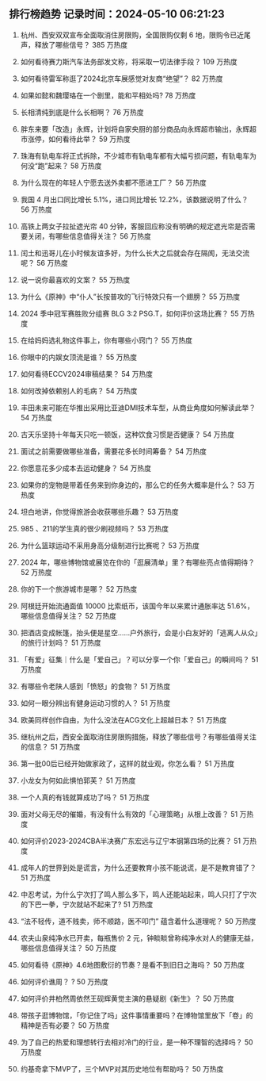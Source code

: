 
## 排行榜趋势 记录时间：2024-05-10 06:21:23
  
  1. 杭州、西安双双宣布全面取消住房限购，全国限购仅剩 6 地，限购令已近尾声，释放了哪些信号？ 385 万热度
    
  2. 如何看待赛力斯汽车法务部发文称，将采取一切法律手段？ 109 万热度
    
  3. 如何看待雷军称逛了2024北京车展感觉对友商“绝望”？ 82 万热度
    
  4. 如果如懿和魏璎珞在一个剧里，能和平相处吗? 78 万热度
    
  5. 长相清纯到底是什么长相啊？ 76 万热度
    
  6. 胖东来要「改造」永辉，计划将自家央厨的部分商品向永辉超市输出，永辉超市涨停，如何看待此举？ 59 万热度
    
  7. 珠海有轨电车将正式拆除，不少城市有轨电车都有大幅亏损问题，有轨电车为何没“跑”起来？ 58 万热度
    
  8. 为什么现在的年轻人宁愿去送外卖都不愿进工厂？ 56 万热度
    
  9. 我国 4 月出口同比增长 5.1%，进口同比增长 12.2%，该数据说明了什么？ 56 万热度
    
  10. 高铁上两女子拉扯遮光帘 40 分钟，客服回应称没有明确的规定遮光帘是否需要关闭，有哪些信息值得关注？ 56 万热度
    
  11. 闰土和迅哥儿在小时候友谊多好，为什么长大之后就会存在隔阂，无法交流呢？ 56 万热度
    
  12. 说一说你最喜欢的文案？ 55 万热度
    
  13. 为什么《原神》中“仆人”长按普攻的飞行特效只有一个翅膀？ 55 万热度
    
  14. 2024 季中冠军赛胜败分组赛 BLG 3:2 PSG.T，如何评价这场比赛？ 55 万热度
    
  15. 在给妈妈选礼物这件事上，你有哪些小窍门？ 55 万热度
    
  16. 你眼中的内娱女顶流是谁？ 55 万热度
    
  17. 如何看待ECCV2024审稿结果？ 54 万热度
    
  18. 如何改掉依赖别人的毛病？ 54 万热度
    
  19. 丰田未来可能在华推出采用比亚迪DMI技术车型，从商业角度如何解读此举？ 54 万热度
    
  20. 古天乐坚持十年每天只吃一顿饭，这种饮食习惯是否健康？ 54 万热度
    
  21. 面试之前需要做哪些准备，需要花多长时间筹备？ 54 万热度
    
  22. 你愿意花多少成本去运动健身？ 54 万热度
    
  23. 如果你的宠物是带着任务来到你身边的，那么它的任务大概率是什么？ 53 万热度
    
  24. 坦白地讲，你觉得旅游会收获哪些乐趣？ 53 万热度
    
  25. 985 、211的学生真的很少刷视频吗？ 53 万热度
    
  26. 为什么篮球运动不采用身高分级制进行比赛呢？ 53 万热度
    
  27. 2024 年，哪些博物馆或展览在你的「逛展清单」里？有哪些亮点值得期待？ 52 万热度
    
  28. 你的下一个旅游城市是哪？ 52 万热度
    
  29. 阿根廷开始流通面值 10000 比索纸币，该国今年以来累计通胀率达 51.6%，哪些信息值得关注？ 52 万热度
    
  30. 把酒店变成帐篷，抬头便是星空……户外旅行，会是小白友好的「逃离人从众」的旅行计划吗？ 51 万热度
    
  31. 「有爱」征集｜什么是「爱自己」？可以分享一个你「爱自己」的瞬间吗？ 51 万热度
    
  32. 有哪些令老陕人感到「愤怒」的食物？ 51 万热度
    
  33. 如何一眼分辨出有健身运动习惯的人？ 51 万热度
    
  34. 欧美同样创作自由，为什么没法在ACG文化上超越日本？ 51 万热度
    
  35. 继杭州之后，西安全面取消住房限购措施，释放了哪些信号？有哪些值得关注的信息？ 51 万热度
    
  36. 第一批00后已经开始做家政了，这样的就业观，你怎么看？ 51 万热度
    
  37. 小龙女为何如此惧怕郭芙？ 51 万热度
    
  38. 一个人真的有钱就算成功了吗？ 51 万热度
    
  39. 面对父母无尽的催婚，有没有什么有效的「心理策略」从根上改善？ 51 万热度
    
  40. 如何评价2023-2024CBA半决赛广东宏远与辽宁本钢第四场的比赛？ 51 万热度
    
  41. 成年人的世界到处是谎言，为什么还要教育小孩不能说谎，是不是教育错了？ 51 万热度
    
  42. 中忍考试，为什么宁次打了鸣人那么多下，鸣人还能站起来，鸣人只打了宁次的下巴一拳，宁次就站不起来了? 51 万热度
    
  43. “法不轻传，道不贱卖，师不顺路，医不叩门” 蕴含着什么道理呢？ 50 万热度
    
  44. 农夫山泉纯净水已开卖，每瓶售价 2 元，钟睒睒曾称纯净水对人的健康无益，哪些信息值得关注？ 50 万热度
    
  45. 如何看待《原神》4.6地图敷衍的节奏？是看不到旧日之海吗？ 50 万热度
    
  46. 如何评价谯周？ ? 50 万热度
    
  47. 如何评价井柏然周依然王砚辉黄觉主演的悬疑剧《新生》？ 50 万热度
    
  48. 带孩子逛博物馆，「你记住了吗」这件事情重要吗？在博物馆里放下「卷」的精神是否有必要？ 50 万热度
    
  49. 为了自己的热爱和理想转行去相对冷门的行业，是一种不理智的选择吗？ 50 万热度
    
  50. 约基奇拿下MVP了，三个MVP对其历史地位有帮助吗？ 50 万热度
    